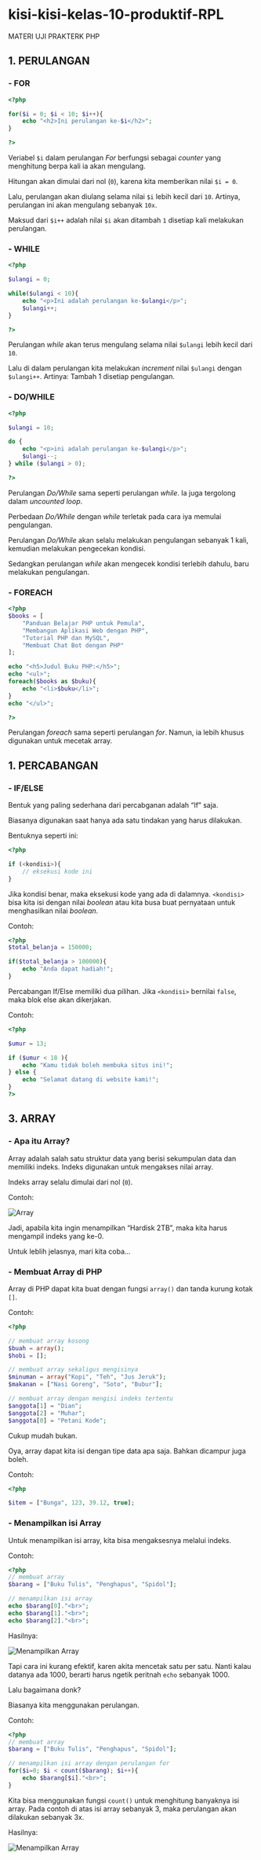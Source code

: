 # kisi-kisi-kelas-10-produktif-RPL
MATERI UJI PRAKTERK PHP
## 1.  PERULANGAN
### - FOR
```php
<?php

for($i = 0; $i < 10; $i++){
    echo "<h2>Ini perulangan ke-$i</h2>";
}

?>
```

Veriabel  `$i`  dalam perulangan  _For_  berfungsi sebagai  _counter_  yang menghitung berpa kali ia akan mengulang.

Hitungan akan dimulai dari nol (`0`), karena kita memberikan nilai  `$i = 0`.

Lalu, perulangan akan diulang selama nilai  `$i`  lebih kecil dari  `10`. Artinya, perulangan ini akan mengulang sebanyak  `10x`.

Maksud dari  `$i++`  adalah nilai  `$i`  akan ditambah  `1`  disetiap kali melakukan perulangan.

### - WHILE
```php
<?php 

$ulangi = 0;

while($ulangi < 10){
    echo "<p>Ini adalah perulangan ke-$ulangi</p>";
    $ulangi++;
}

?>
```
Perulangan  _while_  akan terus mengulang selama nilai  `$ulangi`  lebih kecil dari  `10`.

Lalu di dalam perulangan kita melakukan  _increment_  nilai  `$ulangi`  dengan  `$ulangi++`. Artinya: Tambah 1 disetiap pengulangan.
### - DO/WHILE
```php
<?php 

$ulangi = 10;

do {
    echo "<p>ini adalah perulangan ke-$ulangi</p>";
    $ulangi--;
} while ($ulangi > 0);

?>
```
Perulangan  _Do/While_  sama seperti perulangan  _while_. Ia juga tergolong dalam  _uncounted loop_.

Perbedaan  _Do/While_  dengan  _while_  terletak pada cara iya memulai pengulangan.

Perulangan  _Do/While_  akan selalu melakukan pengulangan sebanyak 1 kali, kemudian melakukan pengecekan kondisi.

Sedangkan perulangan  _while_  akan mengecek kondisi terlebih dahulu, baru melakukan pengulangan.
### - FOREACH
```php
<?php
$books = [
    "Panduan Belajar PHP untuk Pemula",
    "Membangun Aplikasi Web dengan PHP",
    "Tutorial PHP dan MySQL",
    "Membuat Chat Bot dengan PHP"
];

echo "<h5>Judul Buku PHP:</h5>";
echo "<ul>";
foreach($books as $buku){
    echo "<li>$buku</li>";
}
echo "</ul>";

?>
```
Perulangan _foreach_ sama seperti perulangan _for_. Namun, ia lebih khusus digunakan untuk mecetak array.
## 1.  PERCABANGAN
### - IF/ELSE
Bentuk yang paling sederhana dari percabganan adalah “If” saja.

Biasanya digunakan saat hanya ada satu tindakan yang harus dilakukan.

Bentuknya seperti ini:

```php
<?php

if (<kondisi>){
    // eksekusi kode ini
}
```

Jika kondisi benar, maka eksekusi kode yang ada di dalamnya.  `<kondisi>`  bisa kita isi dengan nilai  _boolean_  atau kita busa buat pernyataan untuk menghasilkan nilai  _boolean_.

Contoh:

```php
<?php
$total_belanja = 150000;

if($total_belanja > 100000){
    echo "Anda dapat hadiah!";
}
```

Percabangan If/Else memiliki dua pilihan. Jika  `<kondisi>`  bernilai  `false`, maka blok else akan dikerjakan.

Contoh:

```php
<?php

$umur = 13;

if ($umur < 18 ){
    echo "Kamu tidak boleh membuka situs ini!";
} else {
    echo "Selamat datang di website kami!";
}
?>
```
## 3.  ARRAY
### - Apa itu Array?

Array adalah salah satu struktur data yang berisi sekumpulan data dan memiliki indeks. Indeks digunakan untuk mengakses nilai array.

Indeks array selalu dimulai dari nol (`0`).

Contoh:

![Array](https://www.petanikode.com/img/php/array/array.png)

Jadi, apabila kita ingin menampilkan “Hardisk 2TB”, maka kita harus mengampil indeks yang ke-0.

Untuk leblih jelasnya, mari kita coba…

### - Membuat Array di PHP

Array di PHP dapat kita buat dengan fungsi  `array()`  dan tanda kurung kotak  `[]`.

Contoh:

```php
<?php

// membuat array kosong
$buah = array();
$hobi = [];

// membuat array sekaligus mengisinya
$minuman = array("Kopi", "Teh", "Jus Jeruk");
$makanan = ["Nasi Goreng", "Soto", "Bubur"];

// membuat array dengan mengisi indeks tertentu
$anggota[1] = "Dian";
$anggota[2] = "Muhar";
$anggota[0] = "Petani Kode";
```

Cukup mudah bukan.

Oya, array dapat kita isi dengan tipe data apa saja. Bahkan dicampur juga boleh.

Contoh:

```php
<?php

$item = ["Bunga", 123, 39.12, true];
```

### - Menampilkan isi Array

Untuk menampilkan isi array, kita bisa mengaksesnya melalui indeks.

Contoh:

```php
<?php
// membuat array
$barang = ["Buku Tulis", "Penghapus", "Spidol"];

// menampilkan isi array
echo $barang[0]."<br>";
echo $barang[1]."<br>";
echo $barang[2]."<br>";
```

Hasilnya:

![Menampilkan Array](https://www.petanikode.com/img/php/array/menampilkan-array.png)

Tapi cara ini kurang efektif, karen akita mencetak satu per satu. Nanti kalau datanya ada 1000, berarti harus ngetik peritnah  `echo`  sebanyak 1000.

Lalu bagaimana donk?

Biasanya kita menggunakan perulangan.

Contoh:

```php
<?php
// membuat array
$barang = ["Buku Tulis", "Penghapus", "Spidol"];

// menampilkan isi array dengan perulangan for
for($i=0; $i < count($barang); $i++){
    echo $barang[$i]."<br>";
}
```

Kita bisa menggunakan fungsi  `count()`  untuk menghitung banyaknya isi array. Pada contoh di atas isi array sebanyak 3, maka perulangan akan dilakukan sebanyak 3x.

Hasilnya:

![Menampilkan Array](https://www.petanikode.com/img/php/array/menampilkan-array.png)
